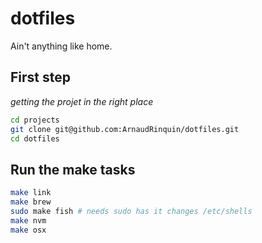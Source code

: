 dotfiles
========

Ain't anything like home.

## First step

_getting the projet in the right place_


```sh
cd projects
git clone git@github.com:ArnaudRinquin/dotfiles.git
cd dotfiles
```

## Run the make tasks

```sh
make link
make brew
sudo make fish # needs sudo has it changes /etc/shells
make nvm
make osx
```
